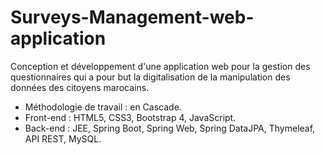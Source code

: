 # Surveys-Management-web-application
Conception et développement d'une application web pour la gestion des questionnaires qui a pour but la digitalisation de la manipulation des données des citoyens marocains.


- Méthodologie de travail : en Cascade.
- Front-end : HTML5, CSS3, Bootstrap 4, JavaScript.
- Back-end : JEE, Spring Boot, Spring Web, Spring DataJPA, Thymeleaf, API REST, MySQL.
